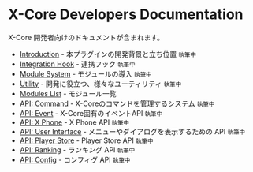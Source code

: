 # X-Core Developers Documentation

X-Core 開発者向けのドキュメントが含まれます。

- [Introduction](introduction.md) - 本プラグインの開発背景と立ち位置 `執筆中`
- [Integration Hook](hook.md) - 連携フック `執筆中`
- [Module System](module-system.md) - モジュールの導入 `執筆中`
- [Utility](utility.md) - 開発に役立つ、様々なユーティリティ `執筆中`
- [Modules List](modules-list.md) - モジュール一覧
- [API: Command](api/command.md) - X-Coreのコマンドを管理するシステム `執筆中`
- [API: Event](api/events.md) - X-Core固有のイベントAPI `執筆中`
- [API: X Phone](api/xphone.md) - X Phone API  `執筆中`
- [API: User Interface](api/user-interface.md) - メニューやダイアログを表示するための API `執筆中`
- [API: Player Store](api/player-store.md) - Player Store API `執筆中`
- [API: Ranking](api/ranking.md) - ランキング API `執筆中`
- [API: Config](api/config.md) - コンフィグ API `執筆中`

